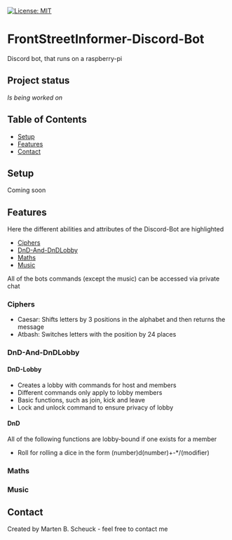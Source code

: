 [![License: MIT](https://img.shields.io/badge/License-MIT-yellow.svg)](https://opensource.org/licenses/MIT)

# FrontStreetInformer-Discord-Bot
Discord bot, that runs on a raspberry-pi

## Project status
_Is being worked on_

## Table of Contents
* [Setup](#Setup)
* [Features](#Features)
* [Contact](#Contact)

## Setup

Coming soon

## Features
Here the different abilities and attributes of the Discord-Bot are highlighted
* [Ciphers](#Ciphers)
* [DnD-And-DnDLobby](#DnD-And-DnDLobby)
* [Maths](#Maths)
* [Music](#Setup)

All of the bots commands (except the music) can be accessed via private chat

### Ciphers
- Caesar: Shifts letters by 3 positions in the alphabet and then returns the message
- Atbash: Switches letters with the position by 24 places

### DnD-And-DnDLobby
#### DnD-Lobby
- Creates a lobby with commands for host and members
- Different commands only apply to lobby members
- Basic functions, such as join, kick and leave
- Lock and unlock command to ensure privacy of lobby

#### DnD
All of the following functions are lobby-bound if one exists for a member
- Roll for rolling a dice in the form (number)d(number)+-*/(modifier)

### Maths

### Music

## Contact
Created by Marten B. Scheuck - feel free to contact me

